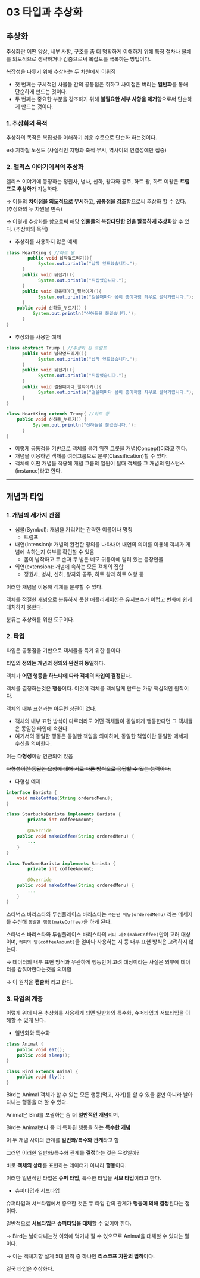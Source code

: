 # 03 타입과 추상화

## 추상화

추상화란 어떤 양상, 세부 사항, 구조를 좀 더 명확하게 이해하기 위해 특정 절차나 물체를 의도적으로 생략하거나 감춤으로써 복잡도를 극복하는 방법이다.

복잡성을 다루기 위해 추상화는 두 차원에서 이뤄짐

- 첫 번째는 구체적인 사물들 간의 공통점은 취하고 차이점은 버리는 **일반화**를 통해 단순하게 만드는 것이다.
- 두 번째는 중요한 부분을 강조하기 위해 **불필요한 세부 사항을 제거**함으로써 단순하게 만드는 것이다.

### 1. 추상화의 목적

추상화의 목적은 복잡성을 이해하기 쉬운 수준으로 단순화 하는것이다.

ex) 지하철 노선도 (사실적인 지형과 축적 무시, 역사이의 연결성에만 집중)

### 2. 앨리스 이야기에서의 추상화

앨리스 이야기에 등장하는 정원사, 병사, 신하, 왕자와 공주, 하트 왕, 하트 여왕은 **트럼프로 추상화**가 가능하다.

→ 이들의 **차이점을 의도적으로 무시**하고, **공통점을 강조**함으로써 추상화 할 수 있다. (추상화의 두 차원을 만족)

→ 이렇게 추상화를 함으로써 해당 **인물들의 복잡다단한 면을 깔끔하게 추상화**할 수 있다. (추상화의 목적)

- 추상화를 사용하지 않은 예제

```java
class HeartKing { //하트 왕
		public void 납작엎드리기(){
		    System.out.println("납작 엎드렸습니다.");
	  }
	  public void 뒤집기(){
		    System.out.println("뒤집었습니다.");
	  }
	  public void 걸을때마다_펄럭이기(){
		    System.out.println("걸을때마다 몸이 종이처럼 좌우로 펄럭거립니다.");
	  }
    public void 신하들_부르기() {
	      System.out.println("신하들을 불렀습니다.");
	  }
}
```

- 추상화를 사용한 예제

```java
class abstract Trump { //추상화 된 트럼프
	  public void 납작엎드리기(){
		    System.out.println("납작 엎드렸습니다.");
	  }
	  public void 뒤집기(){
		    System.out.println("뒤집었습니다.");
	  }
	  public void 걸을때마다_펄럭이기(){
		    System.out.println("걸을때마다 몸이 종이처럼 좌우로 펄럭거립니다.");
	  }
}

class HeartKing extends Trump{ //하트 왕
    public void 신하들_부르기() {
	      System.out.println("신하들을 불렀습니다.");
	  }
}
```

- 이렇게 공통점을 기반으로 객체를 묶기 위한 그릇을 개념(Concept)이라고 한다.
- 개념을 이용하면 객체를 여러그룹으로 분류(Classification)할 수 있다.
- 객체에 어떤 개념을 적용해 개념 그룹의 일원이 될때 객체를 그 개념의 인스턴스(instance)라고 한다.

---

## 개념과 타입

### 1. 개념의 세가지 관점

- 심볼(Symbol): 개념을 가리키는 간략한 이름이나 명칭
    - 트럼프
- 내연(Intension): 개념의 완전한 정의를 나타내며 내연의 의미를 이용해 객체가 개념에 속하는지 여부를 확인할 수 있음
    - 몸이 납작하고 두 손과 두 발은 네모 귀퉁이에 달려 있는 등장인물
- 외연(extension): 개념에 속하는 모든 객체의 집합
    - 정원사, 병사, 신하, 왕자와 공주, 하트 왕과 하트 여왕 등
    

이러한 개념을 이용해 객체를 분류할 수 있다.

객체를 적절한 개념으로 분류하지 못한 애플리케이션은 유지보수가 어렵고 변화에 쉽게 대처하지 못한다. 

분류는 추상화를 위한 도구이다.

### 2. 타입

타입은 공통점을 기반으로 객체들을 묶기 위한 틀이다. 

**타입의 정의는 개념의 정의와 완전히 동일**하다.

객체가 **어떤 행동을 하느냐에 따라 객체의 타입이 결정**된다.

객체를 결정하는것은 **행동**이다. 이것이 객체를 객체답게 만드는 가장 핵심적인 원칙이다.

객체의 내부 표현과는 아무런 상관이 없다.

- 객체의 내부 표현 방식이 다르더라도 어떤 객체들이 동일하게 행동한다면 그 객체들은 동일한 타입에 속한다.
- 여기서의 동일한 행동은 동일한 책임을 의미하며, 동일한 책임이란 동일한 메세지 수신을 의미한다.

이는 **다형성**이랑 연관되어 있음

~~다형성이란 동일한 요청에 대해 서로 다른 방식으로 응답할 수 있는 능력이다.~~

- 다형성 예제

```java
interface Barista {
    void makeCoffee(String orderedMenu);
}

class StarbucksBarista implements Barista {
		private int coffeeAmount;

		@Override
    public void makeCoffee(String orderedMenu) {
        ...
    }
}

class TwoSomeBarista implements Barista {
		private int coffeeAmount;

		@Override
    public void makeCoffee(String orderedMenu) {
        ...
    }
}
```


스타벅스 바리스타와 투썸플레이스 바리스타는 `주문된 메뉴(orderedMenu)` 라는 메세지를 수신해 `동일한 행동(makeCoffee)`을 하게 된다.

스타벅스 바리스타와 투썸플레이스 바리스타의 `커피 제조(makeCoffee)`만이 고려 대상이며, `커피의 양(coffeeAmount)`을 얼마나 사용하는 지 등 내부 표현 방식은 고려하지 않는다.

→ 데이터의 내부 표현 방식과 무관하게 행동만이 고려 대상이라는 사실은 외부에 데이터를 감춰야한다는것을 의미함

→ 이 원칙을 **캡슐화** 라고 한다.

### 3. 타입의 계층

이렇게 위에 나온 추상화를 사용하게 되면 일반화와 특수화, 슈퍼타입과 서브타입을 이해할 수 있게 된다.

- 일반화와 특수화

```java
class Animal {
	public void eat();
	public void sleep();
}

class Bird extends Animal {
	public void fly();
}
```

Bird는 Animal 객체가 할 수 있는 모든 행동(먹고, 자기)를 할 수 있을 뿐만 아니라 날아다니는 행동을 더 할 수 있다.

Animal은 Bird를 포괄하는 좀 더 **일반적인 개념**이며, 

Bird는 Animal보다 좀 더 특화된 행동을 하는 **특수한 개념**

이 두 개념 사이의 관계를 **일반화/특수화 관계**라고 함

그러면 이러한 일반화/특수화 관계를 **결정**하는 것은 무엇일까?

바로 **객체의 상태**를 표현하는 데이터가 아니라 **행동**이다.

이러한 일반적인 타입은 **슈퍼 타입**, 특수한 타입을 **서브 타입**이라고 한다.

- 슈퍼타입과 서브타입

슈퍼타입과 서브타입에서 중요한 것은 두 타입 간의 관계가 **행동에 의해 결정**된다는 점이다.

일반적으로 **서브타입**은 **슈퍼타입을 대체**할 수 있어야 한다. 

→ Bird는 날아다니는것 이외에 먹거나 잘 수 있으므로 Animal을 대체할 수 있다는 말이다.

→ 이는 객체지향 설계 5대 원칙 중 하나인 **리스코프 치환의 법칙**이다.

결국 타입은 추상화다.